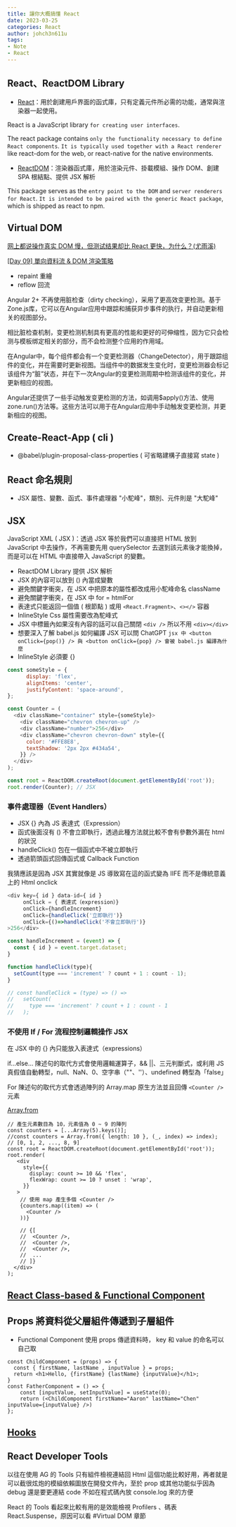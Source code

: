 ```yaml
---
title: 讓你大概搞懂 React
date: 2023-03-25
categories: React
author: johch3n611u
tags:
- Note
- React
---
```


## React、ReactDOM Library

* [React](https://www.npmjs.com/package/react)：用於創建用戶界面的函式庫，只有定義元件所必需的功能，通常與渲染器一起使用。

React is a JavaScript library `for creating user interfaces`. 

The react package contains `only the functionality necessary to define React components`. `It is typically used together with a React renderer` like react-dom for the web, or react-native for the native environments.

* [ReactDOM](https://www.npmjs.com/package/react-dom)：渲染器函式庫，用於渲染元件、掛載模組、操作 DOM、創建 SPA 根結點、提供 JSX 解析

This package serves as the `entry point to the DOM` and `server renderers for React`. `It is intended to be paired with the generic React package`, which is shipped as react to npm.

## Virtual DOM

[网上都说操作真实 DOM 慢，但测试结果却比 React 更快，为什么？(尤雨溪)](https://www.zhihu.com/question/31809713)

[[Day 09] 單向資料流 & DOM 渲染策略](https://ithelp.ithome.com.tw/articles/10296750?sc=iThelpR)

* repaint 重繪
* reflow 回流

Angular 2+ 不再使用脏检查（dirty checking），采用了更高效变更检测。基于Zone.js库，它可以在Angular应用中跟踪和捕获异步事件的执行，并自动更新相关的视图部分。

相比脏检查机制，变更检测机制具有更高的性能和更好的可伸缩性，因为它只会检测与模板绑定相关的部分，而不会检测整个应用的作用域。

在Angular中，每个组件都会有一个变更检测器（ChangeDetector），用于跟踪组件的变化，并在需要时更新视图。当组件中的数据发生变化时，变更检测器会标记该组件为“脏”状态，并在下一次Angular的变更检测周期中检测该组件的变化，并更新相应的视图。

Angular还提供了一些手动触发变更检测的方法，如调用$apply()方法、使用zone.run()方法等。这些方法可以用于在Angular应用中手动触发变更检测，并更新相应的视图。

## Create-React-App ( cli )

* @babel/plugin-proposal-class-properties ( 可省略建構子直接寫 state )

## React 命名規則

* JSX 屬性、變數、函式、事件處理器 "小駝峰"，類別、元件則是 "大駝峰"

## JSX

JavaScript XML  ( JSX )：透過 JSX 等於我們可以直接把 HTML 放到 JavaScript 中去操作，不再需要先用 querySelector 去選到該元素後才能換掉，而是可以在 HTML 中直接帶入 JavaScript 的變數。

* ReactDOM Library 提供 JSX 解析
* JSX 的內容可以放到 () 內當成變數
* 避免關鍵字衝突，在 JSX 中把原本的屬性都改成用小駝峰命名 className
* 避免關鍵字衝突，在 JSX 中 for = htmlFor
* 表達式只能返回一個值 ( 根節點 ) 或用 `<React.Fragment>`、`<></>` 容器
* InlineStyle Css 屬性需要改為駝峰式
* JSX 中標籤內如果沒有內容的話可以自己關閉 `<div />` 所以不用 `<div></div>`
* 想要深入了解 babel.js 如何編譯 JSX 可以問 ChatGPT `jsx 中 <button onClick={pop()} /> 與 <button onClick={pop} /> 會被 babel.js 編譯為什麼`
* InlineStyle 必須要 {}

```js
const someStyle = {
      display: 'flex',
      alignItems: 'center',
      justifyContent: 'space-around',
};

const Counter = (
  <div className="container" style={someStyle}>
    <div className="chevron chevron-up" />
    <div className="number">256</div>
    <div className="chevron chevron-down" style={{
      color: '#FFE8E8',
      textShadow: '2px 2px #434a54',
    }} />
  </div>
);

const root = ReactDOM.createRoot(document.getElementById('root'));
root.render(Counter); // JSX
```

### 事件處理器（Event Handlers）

* JSX {} 內為 JS 表達式（Expression）
* 函式後面沒有 () 不會立即執行，透過此種方法就比較不會有參數外漏在 html 的狀況
* handleClick() 包在一個函式中不被立即執行
* 透過箭頭函式回傳函式或 Callback Function

我猜應該是因為 JSX 其實就像是 JS 導致寫在這的函式變為 IIFE 而不是傳統意義上的 Html onclick

```js
<div key={ id } data-id={ id }
     onClick = { 表達式（expression）}
     onClick={handleIncrement}
     onClick={handleClick('立即執行')}
     onClick={()=>handleClick('不會立即執行')}
>256</div>

const handleIncrement = (event) => {
  const { id } = event.target.dataset;
}

function handleClick(type){
  setCount(type === 'increment' ? count + 1 : count - 1);
}

// const handleClick = (type) => () =>
//   setCount(
//     type === 'increment' ? count + 1 : count - 1
//   );
```

### 不使用 If / For 流程控制邏輯操作 JSX 

在 JSX 中的 {} 內只能放入表達式（expressions）

if...else... 陳述句的取代方式會使用邏輯運算子，&& ||、三元判斷式，或利用 JS 真假值自動轉型，null、NaN、0、空字串（""、''）、undefined 轉型為「false」

For 陳述句的取代方式會透過陣列的 Array.map 原生方法並且回傳 `<Counter />` 元素

[Array.from](https://juejin.cn/post/6844903926823649293)

```JS
// 產生元素數目為 10，元素值為 0 ~ 9 的陣列
const counters = [...Array(5).keys()];
//const counters = Array.from({ length: 10 }, (_, index) => index);
// [0, 1, 2, ..., 8, 9]
const root = ReactDOM.createRoot(document.getElementById('root'));
root.render(
   <div
     style={{
       display: count >= 10 && 'flex',
       flexWrap: count >= 10 ? unset : 'wrap',
     }}
   >
    // 使用 map 產生多個 <Counter />
    {counters.map((item) => (
      <Counter />
    ))}

    // {[
    //  <Counter />,
    //  <Counter />,
    //  <Counter />,
    //  ...
    // ]}
  </div>
);
```

## [React Class-based & Functional Component](/Front-End/ReactClassAndFunctional/)

## Props 將資料從父層組件傳遞到子層組件

* Functional Component 使用 props 傳遞資料時， key 和 value 的命名可以自己取

```Js
const ChildComponent = (props) => {
  const { firstName, lastName , inputValue } = props;
  return <h1>Hello, {firstName} {lastName} {inputValue}</h1>;
}
const FatherComponent = () => {
    const [inputValue, setInputValue] = useState(0);
    return (<ChildComponent firstName="Aaron" lastName="Chen" inputValue={inputValue} />)
};
```

## [Hooks](/Front-End/ReactHooksItHelpNote/)

## React Developer Tools

以往在使用 AG 的 Tools 只有組件檢視連結回 Html 這個功能比較好用，再者就是可以截很炫炮的模組依賴圖放在開發文件內，至於 prop 或其他功能似乎因為 debug 還是要更連結 code 不如在程式碼內放 console.log 來的方便

React 的 Tools 看起來比較有用的是效能檢視 Profilers 、碼表 React.Suspense，原因可以看 #Virtual DOM 章節